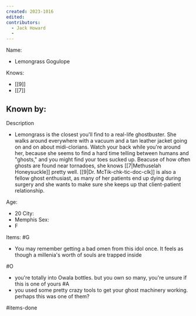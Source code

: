```yaml
---
created: 2023-1016
edited:
contributors:
  - Jack Howard
  - 
---
```


Name:
- Lemongrass Gogulope

Knows:
- [[9]]
- [[7]]

Known by:
- 

Description
- Lemongrass is the closest you'll find to a real-life ghostbuster. She walks around everywhere with a vacuum and a tan leather jacket going on and on about midi-clorians. Watch your back while you're around her, because she seems to find a hard time telling between humans and "ghosts," and you might find your toes sucked up. Beacuse of how often ghosts are found near tornadoes, she knows [[7|Methuselah Honeysuckle]] pretty well. [[9|Dr. McTik-chk-tic-doc-clk]] is also a fellow ghost enthusiast, as many of her patients end up dying during surgery and she wants to make sure she keeps up that client-patient relationship.

Age:
- 20
City:
- Memphis
Sex:
- F

Items:
#G
- You may remember getting a bad omen from this idol once. It feels as though a millenia's worth of souls are trapped inside

#O
- you're totally into Owala bottles. but you own so many, you're unsure if this is one of yours
#A
- you used some pretty crazy tools to get your ghost machinery working. perhaps this was one of them?


#items-done